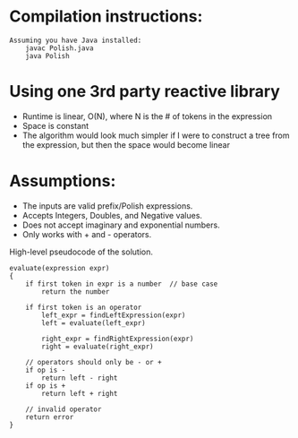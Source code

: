# Compilation instructions:
	Assuming you have Java installed:
		javac Polish.java
		java Polish

# Using **one** 3rd party reactive library
 * Runtime is linear, O(N), where N is the # of tokens in the expression
 * Space is constant
 * The algorithm would look much simpler if I were to construct a tree from the expression,
   but then the space would become linear

# Assumptions: 
 * The inputs are valid prefix/Polish expressions.
 * Accepts Integers, Doubles, and Negative values.
 * Does not accept imaginary and exponential numbers.
 * Only works with + and - operators.
 
		
High-level pseudocode of the solution.

	evaluate(expression expr)
	{
		if first token in expr is a number	// base case
			return the number
		
		if first token is an operator
			left_expr = findLeftExpression(expr)
			left = evaluate(left_expr)
			
			right_expr = findRightExpression(expr)
			right = evaluate(right_expr)
			
		// operators should only be - or +
		if op is -
			return left - right
		if op is + 
			return left + right
		
		// invalid operator
		return error
	}	
